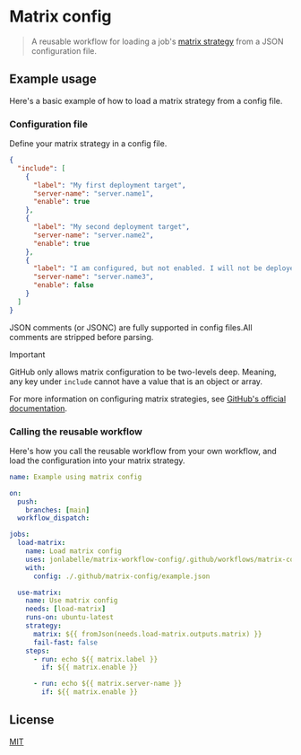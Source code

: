 # Matrix config

> A reusable workflow for loading a job's [matrix strategy](https://docs.github.com/en/actions/using-jobs/using-a-matrix-for-your-jobs) from a JSON configuration file.

## Example usage

Here's a basic example of how to load a matrix strategy from a config file.

### Configuration file

Define your matrix strategy in a config file.

```json
{
  "include": [
    {
      "label": "My first deployment target",
      "server-name": "server.name1",
      "enable": true
    },
    {
      "label": "My second deployment target",
      "server-name": "server.name2",
      "enable": true
    },
    {
      "label": "I am configured, but not enabled. I will not be deployed.",
      "server-name": "server.name3",
      "enable": false
    }
  ]
}
```

JSON comments (or JSONC) are fully supported in config files.All comments are
stripped before parsing.

> [!IMPORTANT]  
> GitHub only allows matrix configuration to be two-levels deep.
> Meaning, any key under `include` cannot have a value that is an object or array.

For more information on configuring matrix strategies, see [GitHub's official documentation](https://docs.github.com/en/actions/using-jobs/using-a-matrix-for-your-jobs).

### Calling the reusable workflow

Here's how you call the reusable workflow from your own workflow, and load the
configuration into your matrix strategy.

```yaml
name: Example using matrix config

on:
  push:
    branches: [main]
  workflow_dispatch:

jobs:
  load-matrix:
    name: Load matrix config
    uses: jonlabelle/matrix-workflow-config/.github/workflows/matrix-config.yml@main
    with:
      config: ./.github/matrix-config/example.json

  use-matrix:
    name: Use matrix config
    needs: [load-matrix]
    runs-on: ubuntu-latest
    strategy:
      matrix: ${{ fromJson(needs.load-matrix.outputs.matrix) }}
      fail-fast: false
    steps:
      - run: echo ${{ matrix.label }}
        if: ${{ matrix.enable }}

      - run: echo ${{ matrix.server-name }}
        if: ${{ matrix.enable }}
```

## License

[MIT](LICENSE)
